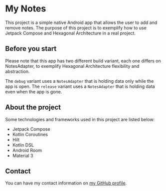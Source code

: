 My Notes
======

This project is a simple native Android app that allows the user to add and remove notes.
The purpose of this project is to exemplify how to use Jetpack Compose and Hexagonal Architecture in a real project.


Before you start
---------

Please note that this app has two different build variant, each one differs on NotesAdapter, to exemplify Hexagonal Architecture flexibility and abstraction.

The `debug` variant uses a `NotesAdapter` that is holding data only while the app is open.
The `release` variant uses a `NotesAdapter` that is holding data even when the app is gone.

About the project
---------

Some technologies and frameworks used in this project are listed below:

* Jetpack Compose
* Kotlin Coroutines
* Hilt
* Kotlin DSL
* Android Room
* Material 3

Contact
---------

You can have my contact information on [my GitHub profile][github_profile].

[github_profile]: https://github.com/Vgbhieel